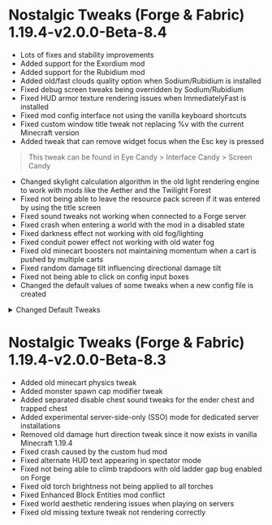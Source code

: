 # Nostalgic Tweaks (Forge & Fabric) 1.19.4-v2.0.0-Beta-8.4
- Lots of fixes and stability improvements
- Added support for the Exordium mod
- Added support for the Rubidium mod
- Added old/fast clouds quality option when Sodium/Rubidium is installed
- Fixed debug screen tweaks being overridden by Sodium/Rubidium
- Fixed HUD armor texture rendering issues when ImmediatelyFast is installed
- Fixed mod config interface not using the vanilla keyboard shortcuts
- Fixed custom window title tweak not replacing %v with the current Minecraft version
- Added tweak that can remove widget focus when the Esc key is pressed
> This tweak can be found in Eye Candy > Interface Candy > Screen Candy
- Changed skylight calculation algorithm in the old light rendering engine to work with mods like the Aether and the Twilight Forest
- Fixed not being able to leave the resource pack screen if it was entered by using the title screen
- Fixed sound tweaks not working when connected to a Forge server
- Fixed crash when entering a world with the mod in a disabled state
- Fixed darkness effect not working with old fog/lighting
- Fixed conduit power effect not working with old water fog
- Fixed old minecart boosters not maintaining momentum when a cart is pushed by multiple carts
- Fixed random damage tilt influencing directional damage tilt
- Fixed not being able to click on config input boxes
- Changed the default values of some tweaks when a new config file is created
<details>
<summary>Changed Default Tweaks</summary>

- Recipe buttons were changed from disabled to small
- Inventory off-hand slot was changed from disabled to bottom-left
- Tooltip modifies and tooltip dye information were changed from disabled to enabled
- Sheep eating grass was changed from disabled to enabled
- Sheep punching to get wool was changed from enabled to disabled
- All old mob drop tweaks were changed from enabled to disabled
- Instant bow and invincible bow tweaks were changed from enabled to disabled
- Experience bar and experience orb spawning tweaks were changed from disabled to enabled
- Hunger bar was changed from disabled to enabled
- Hunger system was changed from disabled to enabled
- Instant eating was changed from enabled to disabled
- Sprinting and swimming were changed from disabled to enabled
- Bed bouncing was changed from disabled to enabled
- Tilled grass seed spawning was changed from enabled to disabled
</details>

# Nostalgic Tweaks (Forge & Fabric) 1.19.4-v2.0.0-Beta-8.3
- Added old minecart physics tweak
- Added monster spawn cap modifier tweak
- Added separated disable chest sound tweaks for the ender chest and trapped chest
- Added experimental server-side-only (SSO) mode for dedicated server installations
- Removed old damage hurt direction tweak since it now exists in vanilla Minecraft 1.19.4
- Fixed crash caused by the custom hud mod
- Fixed alternate HUD text appearing in spectator mode
- Fixed not being able to climb trapdoors with old ladder gap bug enabled on Forge
- Fixed old torch brightness not being applied to all torches
- Fixed Enhanced Block Entities mod conflict
- Fixed world aesthetic rendering issues when playing on servers
- Fixed old missing texture tweak not rendering correctly
